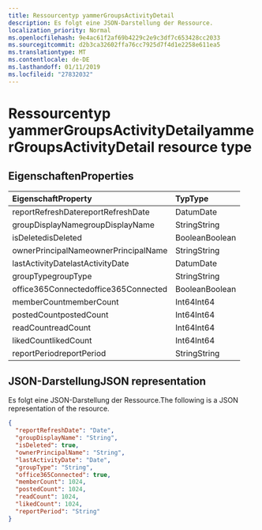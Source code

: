 ```yaml
---
title: Ressourcentyp yammerGroupsActivityDetail
description: Es folgt eine JSON-Darstellung der Ressource.
localization_priority: Normal
ms.openlocfilehash: 9e4ac61f2af69b4229c2e9c3df7c653428cc2033
ms.sourcegitcommit: d2b3ca32602ffa76cc7925d7f4d1e2258e611ea5
ms.translationtype: MT
ms.contentlocale: de-DE
ms.lasthandoff: 01/11/2019
ms.locfileid: "27832032"
---
```

# <a name="yammergroupsactivitydetail-resource-type"></a><span data-ttu-id="6306a-103">Ressourcentyp yammerGroupsActivityDetail</span><span class="sxs-lookup"><span data-stu-id="6306a-103">yammerGroupsActivityDetail resource type</span></span>

## <a name="properties"></a><span data-ttu-id="6306a-104">Eigenschaften</span><span class="sxs-lookup"><span data-stu-id="6306a-104">Properties</span></span>

| <span data-ttu-id="6306a-105">Eigenschaft</span><span class="sxs-lookup"><span data-stu-id="6306a-105">Property</span></span>           | <span data-ttu-id="6306a-106">Typ</span><span class="sxs-lookup"><span data-stu-id="6306a-106">Type</span></span>    |
| :----------------- | :------ |
| <span data-ttu-id="6306a-107">reportRefreshDate</span><span class="sxs-lookup"><span data-stu-id="6306a-107">reportRefreshDate</span></span>  | <span data-ttu-id="6306a-108">Datum</span><span class="sxs-lookup"><span data-stu-id="6306a-108">Date</span></span>    |
| <span data-ttu-id="6306a-109">groupDisplayName</span><span class="sxs-lookup"><span data-stu-id="6306a-109">groupDisplayName</span></span>   | <span data-ttu-id="6306a-110">String</span><span class="sxs-lookup"><span data-stu-id="6306a-110">String</span></span>  |
| <span data-ttu-id="6306a-111">isDeleted</span><span class="sxs-lookup"><span data-stu-id="6306a-111">isDeleted</span></span>          | <span data-ttu-id="6306a-112">Boolean</span><span class="sxs-lookup"><span data-stu-id="6306a-112">Boolean</span></span> |
| <span data-ttu-id="6306a-113">ownerPrincipalName</span><span class="sxs-lookup"><span data-stu-id="6306a-113">ownerPrincipalName</span></span> | <span data-ttu-id="6306a-114">String</span><span class="sxs-lookup"><span data-stu-id="6306a-114">String</span></span>  |
| <span data-ttu-id="6306a-115">lastActivityDate</span><span class="sxs-lookup"><span data-stu-id="6306a-115">lastActivityDate</span></span>   | <span data-ttu-id="6306a-116">Datum</span><span class="sxs-lookup"><span data-stu-id="6306a-116">Date</span></span>    |
| <span data-ttu-id="6306a-117">groupType</span><span class="sxs-lookup"><span data-stu-id="6306a-117">groupType</span></span>          | <span data-ttu-id="6306a-118">String</span><span class="sxs-lookup"><span data-stu-id="6306a-118">String</span></span>  |
| <span data-ttu-id="6306a-119">office365Connected</span><span class="sxs-lookup"><span data-stu-id="6306a-119">office365Connected</span></span> | <span data-ttu-id="6306a-120">Boolean</span><span class="sxs-lookup"><span data-stu-id="6306a-120">Boolean</span></span> |
| <span data-ttu-id="6306a-121">memberCount</span><span class="sxs-lookup"><span data-stu-id="6306a-121">memberCount</span></span>        | <span data-ttu-id="6306a-122">Int64</span><span class="sxs-lookup"><span data-stu-id="6306a-122">Int64</span></span>   |
| <span data-ttu-id="6306a-123">postedCount</span><span class="sxs-lookup"><span data-stu-id="6306a-123">postedCount</span></span>        | <span data-ttu-id="6306a-124">Int64</span><span class="sxs-lookup"><span data-stu-id="6306a-124">Int64</span></span>   |
| <span data-ttu-id="6306a-125">readCount</span><span class="sxs-lookup"><span data-stu-id="6306a-125">readCount</span></span>          | <span data-ttu-id="6306a-126">Int64</span><span class="sxs-lookup"><span data-stu-id="6306a-126">Int64</span></span>   |
| <span data-ttu-id="6306a-127">likedCount</span><span class="sxs-lookup"><span data-stu-id="6306a-127">likedCount</span></span>         | <span data-ttu-id="6306a-128">Int64</span><span class="sxs-lookup"><span data-stu-id="6306a-128">Int64</span></span>   |
| <span data-ttu-id="6306a-129">reportPeriod</span><span class="sxs-lookup"><span data-stu-id="6306a-129">reportPeriod</span></span>       | <span data-ttu-id="6306a-130">String</span><span class="sxs-lookup"><span data-stu-id="6306a-130">String</span></span>  |

## <a name="json-representation"></a><span data-ttu-id="6306a-131">JSON-Darstellung</span><span class="sxs-lookup"><span data-stu-id="6306a-131">JSON representation</span></span>

<span data-ttu-id="6306a-132">Es folgt eine JSON-Darstellung der Ressource.</span><span class="sxs-lookup"><span data-stu-id="6306a-132">The following is a JSON representation of the resource.</span></span>

<!-- {
  "blockType": "resource",
  "@odata.type": "microsoft.graph.yammerGroupsActivityDetail"
} -->

```json
{
  "reportRefreshDate": "Date", 
  "groupDisplayName": "String", 
  "isDeleted": true, 
  "ownerPrincipalName": "String", 
  "lastActivityDate": "Date", 
  "groupType": "String", 
  "office365Connected": true, 
  "memberCount": 1024, 
  "postedCount": 1024, 
  "readCount": 1024, 
  "likedCount": 1024, 
  "reportPeriod": "String"
}
```
